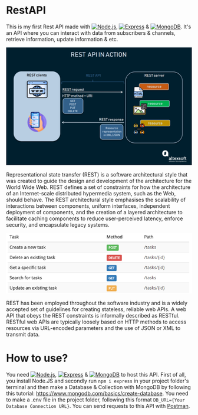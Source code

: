 # RestAPI

This is my first Rest API made with [![Node.js](https://img.shields.io/badge/-Node.js-000?&logo=node.js)](https://www.nodejs.org), [![Express](https://img.shields.io/badge/-Express-000?&logo=Express)](https://expressjs.com) & [![MongoDB](https://img.shields.io/badge/-MongoDB-000?&logo=MongoDB)](https://www.mongodb.com). It's an API where you can interact with data from subscribers & channels, retrieve information, update information & etc.

<img src="https://raw.githubusercontent.com/xShamir/RestAPI/master/RestAPI-Design.png"/>

Representational state transfer (REST) is a software architectural style that was created to guide the design and development of the architecture for the World Wide Web. REST defines a set of constraints for how the architecture of an Internet-scale distributed hypermedia system, such as the Web, should behave. The REST architectural style emphasises the scalability of interactions between components, uniform interfaces, independent deployment of components, and the creation of a layered architecture to facilitate caching components to reduce user-perceived latency, enforce security, and encapsulate legacy systems.

<img src="https://raw.githubusercontent.com/xShamir/RestAPI/master/RestAPI-Methods.png" width="1184px"/>

REST has been employed throughout the software industry and is a widely accepted set of guidelines for creating stateless, reliable web APIs. A web API that obeys the REST constraints is informally described as RESTful. RESTful web APIs are typically loosely based on HTTP methods to access resources via URL-encoded parameters and the use of JSON or XML to transmit data.

# How to use?

You need [![Node.js](https://img.shields.io/badge/-Node.js-000?&logo=node.js)](https://www.nodejs.org), [![Express](https://img.shields.io/badge/-Express-000?&logo=Express)](https://expressjs.com) & [![MongoDB](https://img.shields.io/badge/-MongoDB-000?&logo=MongoDB)](https://www.mongodb.com) to host this API. First of all, you install Node.JS and secondly run ```npm i express``` in your project folder's terminal and then make a Database & Collection with MongoDB by following this tutorial: https://www.mongodb.com/basics/create-database. You need to make a .env file in the project folder, following this format ```DB_URL={Your Database Connection URL}```. You can send requests to this API with [Postman](https://www.postman.com/product/api-client/).